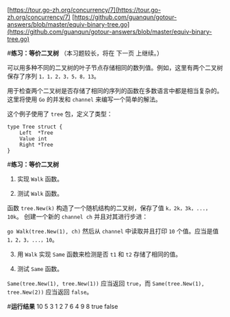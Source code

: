 [https://tour.go-zh.org/concurrency/7](https://tour.go-zh.org/concurrency/7)
[https://github.com/guanqun/gotour-answers/blob/master/equiv-binary-tree.go](https://github.com/guanqun/gotour-answers/blob/master/equiv-binary-tree.go)

#**练习：等价二叉树**
（本习题较长，将在 下一页 上继续。）

可以用多种不同的二叉树的叶子节点存储相同的数列值。例如，这里有两个二叉树保存了序列 `1，1，2，3，5，8，13`。

用于检查两个二叉树是否存储了相同的序列的函数在多数语言中都是相当复杂的。这里将使用 `Go` 的并发和 `channel` 来编写一个简单的解法。

这个例子使用了 `tree` 包，定义了类型：

	type Tree struct {
    	Left  *Tree
    	Value int
    	Right *Tree
	}

#**练习：等价二叉树**
 1. 实现 `Walk` 函数。

 2. 测试 `Walk` 函数。

 函数 `tree.New(k)` 构造了一个随机结构的二叉树，保存了值 `k，2k，3k，...，10k`。 创建一个新的 `channel ch` 并且对其进行步进：

 `go Walk(tree.New(1), ch)`
  然后从 `channel` 中读取并且打印 `10` 个值。应当是值 `1，2，3，...，10`。

3. 用 `Walk` 实现 `Same` 函数来检测是否 `t1` 和 `t2` 存储了相同的值。

4. 测试 `Same` 函数。

`Same(tree.New(1), tree.New(1))` 应当返回 `true`，而 `Same(tree.New(1), tree.New(2))` 应当返回 `false`。

#**运行结果**
	10
	5
	3
	1
	2
	7
	6
	4
	9
	8
	true
	false